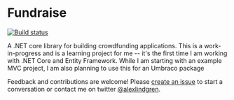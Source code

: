 # Fundraise

[![Build status](https://ci.appveyor.com/api/projects/status/2k8rv0m891wxh783?svg=true)](https://ci.appveyor.com/project/alindgren/fundraise)

A .NET core library for building crowdfunding applications.  This is a work-in-progress and is a learning project for me -- it's the first time I am working with .NET Core and Entity Framework.  While I am starting with an example MVC project, I am also planning to use this for an Umbraco package

Feedback and contributions are welcome! Please [create an issue](https://github.com/alindgren/Fundraise/issues/new) to start a conversation or contact me on twitter [@alexlindgren](https://twitter.com/alexlindgren).
